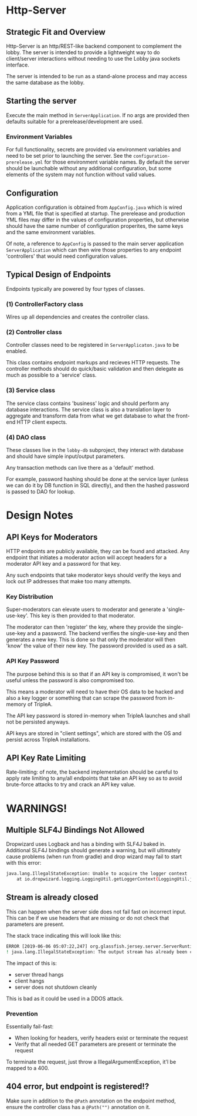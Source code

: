 # Http-Server

## Strategic Fit and Overview

Http-Server is an http/REST-like backend component to complement the lobby.
The server is intended to provide a lightweight way to do client/server
interactions without needing to use the Lobby java sockets interface.

The server is intended to be run as a stand-alone process and may access
the same database as the lobby.

## Starting the server
Execute the main method in `ServerApplication`. If no args are provided then
defaults suitable for a prerelease/development are used.

### Environment Variables

For full functionality, secrets are provided via environment variables and need
to be set prior to launching the server. See the `configuration-prerelease.yml`
for those environment variable names. By default the server should be launchable
without any additional configuration, but some elements of the system may not function
without valid values.

## Configuration

Application configuration is obtained from `AppConfig.java` which is wired
from a YML file that is specified at startup. The prerelease and production
YML files may differ in the values of configuration properties, but otherwise
should have the same number of configuration properites, the same keys
and the same environment variables.

Of note, a reference to `AppConfig` is passed to the main server application
`ServerApplication` which can then wire those properties to any endpoint
'controllers' that would need configuration values.


## Typical Design of Endpoints

Endpoints typically are powered by four types of classes.


### (1) ControllerFactory class
Wires up all dependencies and creates the controller class.



### (2) Controller class
Controller classes need to be registered in `ServerApplicaton.java`
to be enabled.

This class contains endpoint markups and recieves HTTP requests.
The controller methods should do quick/basic validation and then
delegate as much as possible to a 'service' class. 

### (3) Service class
The service class contains 'business' logic and should perform any database
interactions. The service class is also a translation layer to aggregate
and transform data from what we get database to what the front-end HTTP
client expects.

### (4) DAO class

These classes live in the `lobby-db` subproject, they interact
with database and should have simple input/output parameters.

Any transaction methods can live there as a 'default' method.

For example, password hashing should be done at the service layer
(unless we can do it by DB function in SQL directly), and then
the hashed password is passed to DAO for lookup.


# Design Notes

## API Keys for Moderators

HTTP endpoints are publicly available, they can be found and attacked.
Any endpoint that initiates a moderator action will accept
headers for a moderator API key and a password for that key.

Any such endpoints that take moderator keys should verify
the keys and lock out IP addresses that make too many attempts.

### Key Distribution

Super-moderators can elevate users to moderator and generate
a 'single-use-key'. This key is then provided to that moderator.

The moderator can then 'register' the key, where they provide
the single-use-key and a password. The backend verifies
the single-use-key and then generates a new key. This is 
done so that only the moderator will then 'know' the value
of their new key. The password provided is used as a salt.

### API Key Password

The purpose behind this is so that if an API key is compromised,
it won't be useful unless the password is also compromised too.

This means a moderator will need to have their OS data to
be hacked and also a key logger or something that can scrape
the password from in-memory of TripleA.

The API key password is stored in-memory when TripleA launches
and shall not be persisted anyways.

API keys are stored in "client settings", which are stored
with the OS and persist across TripleA installations.


## API Key Rate Limiting

Rate-limiting: of note, the backend implementation should be careful to apply rate limiting
to any/all endpoints that take an API key so as to avoid brute-force attacks to try and crack
an API key value.

# WARNINGS!

## Multiple SLF4J Bindings Not Allowed

Dropwizard uses Logback and has a binding with SLF4J baked in. Additional SLF4J bindings 
should generate a warning, but will ultimately cause problems (when run from gradle) and drop 
wizard may fail to start with this error:

```bash
java.lang.IllegalStateException: Unable to acquire the logger context
    at io.dropwizard.logging.LoggingUtil.getLoggerContext(LoggingUtil.java:46)
```

## Stream is already closed

This can happen when the server side does not fail fast on incorrect input.
This can be if we use headers that are missing or do not check that parameters are present.

The stack trace indicating this will look like this:
```bash
ERROR [2019-06-06 05:07:22,247] org.glassfish.jersey.server.ServerRuntime$Responder: An I/O error has occurred while writing a response message entity to the container output stream.
! java.lang.IllegalStateException: The output stream has already been closed.
```

The impact of this is: 
- server thread hangs
- client hangs
- server does not shutdown cleanly

This is bad as it could be used in a DDOS attack.

### Prevention

Essentially fail-fast:
- When looking for headers, verify headers exist or terminate the request
- Verify that all needed GET parameters are present or terminate the request

To terminate the request, just throw a IllegalArgumentException, it'l be mapped to a 400.

## 404 error, but endpoint is registered!?

Make sure in addition to the `@Path` annotation on the endpoint method,
ensure the controller class has a `@Path("")` annotation on it.


